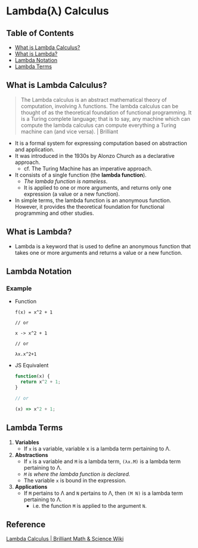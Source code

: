 # Lambda(λ) Calculus

## Table of Contents
- [What is Lambda Calculus?](#what-is-lambda-calculus)
- [What is Lambda?](#what-is-lambda)
- [Lambda Notation](#lambda-notation)
- [Lambda Terms](#lambda-terms)

## What is Lambda Calculus?
> The Lambda calculus is an abstract mathematical theory of computation, involving λ functions. The lambda calculus can be thought of as the theoretical foundation of functional programming. It is a Turing complete language; that is to say, any machine which can compute the lambda calculus can compute everything a Turing machine can (and vice versa). | Brilliant

- It is a formal system for expressing computation based on abstraction and application.
- It was introduced in the 1930s by Alonzo Church as a declarative approach.
  - cf. The Turing Machine has an imperative approach.
- It consists of a single function (the **lambda function**).
  - _The lambda function is nameless_.
  - It is applied to one or more arguments, and returns only one expression (a value or a new function).
- In simple terms, the lambda function is an anonymous function. However, it provides the theoretical foundation for functional programming and other studies.

## What is Lambda?
- Lambda is a keyword that is used to define an anonymous function that takes one or more arguments and returns a value or a new function.

## Lambda Notation
### Example
- Function
  ```
  f(x) = x^2 + 1

  // or

  x -> x^2 + 1

  // or

  λx.x^2+1
  ```
- JS Equivalent
  ```js
  function(x) {
    return x^2 + 1;
  }

  // or

  (x) => x^2 + 1;
  ```

## Lambda Terms
1. **Variables**
   - If `x` is a variable, variable x is a lambda term pertaining to Λ.
2. **Abstractions**
   - If `x` is a variable and `M` is a lambda term, `(λx.M)` is a lambda term pertaining to Λ.
   - _`M` is where the lambda function is declared._
   - The variable `x` is bound in the expression.
3. **Applications**
   - If `M` pertains to Λ and `N` pertains to Λ, then `(M N)` is a lambda term pertaining to Λ.
     - i.e. the function `M` is applied to the argument `N`.

## Reference
[Lambda Calculus | Brilliant Math & Science Wiki](https://brilliant.org/wiki/lambda-calculus/)  
